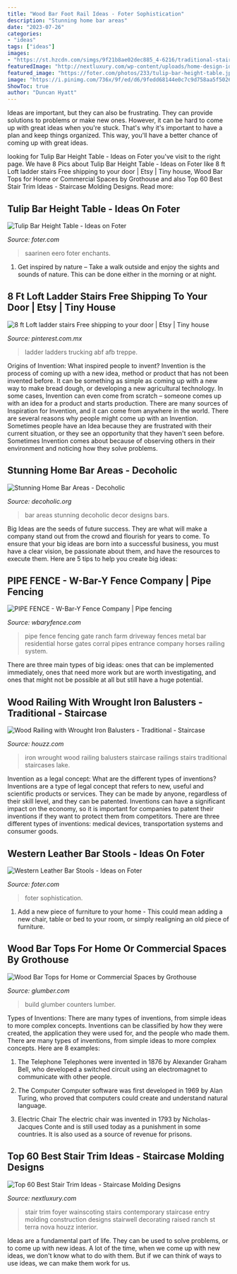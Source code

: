 ```yaml
---
title: "Wood Bar Foot Rail Ideas - Foter Sophistication"
description: "Stunning home bar areas"
date: "2023-07-26"
categories:
- "ideas"
tags: ["ideas"]
images:
- "https://st.hzcdn.com/simgs/9f21b8ae02dec885_4-6216/traditional-staircase.jpg"
featuredImage: "http://nextluxury.com/wp-content/uploads/home-design-ideas-stair-trim.jpg"
featured_image: "https://foter.com/photos/233/tulip-bar-height-table.jpg"
image: "https://i.pinimg.com/736x/9f/ed/d6/9fedd68144e0c7c9d758aa5f50264320.jpg"
ShowToc: true
author: "Duncan Hyatt"
---
```



Ideas are important, but they can also be frustrating. They can provide solutions to problems or make new ones. However, it can be hard to come up with great ideas when you're stuck. That's why it's important to have a plan and keep things organized. This way, you'll have a better chance of coming up with great ideas.

	

		
looking for Tulip Bar Height Table - Ideas on Foter you've visit to the right page. We have 8 Pics about Tulip Bar Height Table - Ideas on Foter like 8 ft Loft ladder stairs Free shipping to your door | Etsy | Tiny house, Wood Bar Tops for Home or Commercial Spaces by Grothouse and also Top 60 Best Stair Trim Ideas - Staircase Molding Designs. Read more:
		
    
## Tulip Bar Height Table - Ideas On Foter

<img loading=lazy src="https://foter.com/photos/233/tulip-bar-height-table.jpg" onerror="this.onerror=null;this.src='https://tse2.mm.bing.net/th?id=OIP.OW6MwcvJNrMpMbSMH7vUwQAAAA&amp;pid=15.1';" alt="Tulip Bar Height Table - Ideas on Foter">

_Source: foter.com_

>saarinen eero foter enchants. 

	

1. Get inspired by nature – Take a walk outside and enjoy the sights and sounds of nature. This can be done either in the morning or at night.

    
## 8 Ft Loft Ladder Stairs Free Shipping To Your Door | Etsy | Tiny House

<img loading=lazy src="https://i.pinimg.com/736x/9f/ed/d6/9fedd68144e0c7c9d758aa5f50264320.jpg" onerror="this.onerror=null;this.src='https://tse1.mm.bing.net/th?id=OIP.M63fWwNn3c6Z2C4FOTlcpQHaJ3&amp;pid=15.1';" alt="8 ft Loft ladder stairs Free shipping to your door | Etsy | Tiny house">

_Source: pinterest.com.mx_

>ladder ladders trucking abf afb treppe. 

	

Origins of Invention: What inspired people to invent?
Invention is the process of coming up with a new idea, method or product that has not been invented before. It can be something as simple as coming up with a new way to make bread dough, or developing a new agricultural technology. In some cases, Invention can even come from scratch – someone comes up with an idea for a product and starts production. There are many sources of Inspiration for Invention, and it can come from anywhere in the world.
There are several reasons why people might come up with an Invention. Sometimes people have an Idea because they are frustrated with their current situation, or they see an opportunity that they haven't seen before. Sometimes Invention comes about because of observing others in their environment and noticing how they solve problems.

    
## Stunning Home Bar Areas - Decoholic

<img loading=lazy src="http://decoholic.org/wp-content/uploads/2014/10/home-bar-design-15.jpg" onerror="this.onerror=null;this.src='https://tse2.mm.bing.net/th?id=OIP.jF8YyFqU0xHkbycaCrC7gwHaLH&amp;pid=15.1';" alt="Stunning Home Bar Areas - Decoholic">

_Source: decoholic.org_

>bar areas stunning decoholic decor designs bars. 

	

Big Ideas are the seeds of future success. They are what will make a company stand out from the crowd and flourish for years to come. To ensure that your big ideas are born into a successful business, you must have a clear vision, be passionate about them, and have the resources to execute them. Here are 5 tips to help you create big ideas: 

    
## PIPE FENCE - W-Bar-Y Fence Company | Pipe Fencing

<img loading=lazy src="https://wbaryfence.com/wp-content/uploads/2017/01/Favorite-PF.jpg" onerror="this.onerror=null;this.src='https://tse4.mm.bing.net/th?id=OIP.x9m8YJ-xuctfZRpKUoWlvwHaFj&amp;pid=15.1';" alt="PIPE FENCE - W-Bar-Y Fence Company | Pipe fencing">

_Source: wbaryfence.com_

>pipe fence fencing gate ranch farm driveway fences metal bar residential horse gates corral pipes entrance company horses railing system. 

	

There are three main types of big ideas: ones that can be implemented immediately, ones that need more work but are worth investigating, and ones that might not be possible at all but still have a huge potential.

    
## Wood Railing With Wrought Iron Balusters - Traditional - Staircase

<img loading=lazy src="https://st.hzcdn.com/simgs/9f21b8ae02dec885_4-6216/traditional-staircase.jpg" onerror="this.onerror=null;this.src='https://tse4.mm.bing.net/th?id=OIP.QFTUXXSwDRnM9oc3aAiZHAHaIZ&amp;pid=15.1';" alt="Wood Railing with Wrought Iron Balusters - Traditional - Staircase">

_Source: houzz.com_

>iron wrought wood railing balusters staircase railings stairs traditional staircases lake. 

	

Invention as a legal concept: What are the different types of inventions?
Inventions are a type of legal concept that refers to new, useful and scientific products or services. They can be made by anyone, regardless of their skill level, and they can be patented. Inventions can have a significant impact on the economy, so it is important for companies to patent their inventions if they want to protect them from competitors. There are three different types of inventions: medical devices, transportation systems and consumer goods.

    
## Western Leather Bar Stools - Ideas On Foter

<img loading=lazy src="https://foter.com/photos/231/western-saddle-bar-stools.jpg" onerror="this.onerror=null;this.src='https://tse2.mm.bing.net/th?id=OIP.GT2wqgT2GffMgwjUqraZ9AHaLQ&amp;pid=15.1';" alt="Western Leather Bar Stools - Ideas on Foter">

_Source: foter.com_

>foter sophistication. 

	

1. Add a new piece of furniture to your home - This could mean adding a new chair, table or bed to your room, or simply realigning an old piece of furniture.

    
## Wood Bar Tops For Home Or Commercial Spaces By Grothouse

<img loading=lazy src="https://www.glumber.com/assets/images/bar-top-main.jpg" onerror="this.onerror=null;this.src='https://tse4.mm.bing.net/th?id=OIP.mpqmnqWKGCTvUJ7B3TUphwHaDs&amp;pid=15.1';" alt="Wood Bar Tops for Home or Commercial Spaces by Grothouse">

_Source: glumber.com_

>build glumber counters lumber. 

	

Types of Inventions: There are many types of inventions, from simple ideas to more complex concepts.
Inventions can be classified by how they were created, the application they were used for, and the people who made them. There are many types of inventions, from simple ideas to more complex concepts. Here are 8 examples:
1. The Telephone 
Telephones were invented in 1876 by Alexander Graham Bell, who developed a switched circuit using an electromagnet to communicate with other people.

2. The Computer 
Computer software was first developed in 1969 by Alan Turing, who proved that computers could create and understand natural language.

3. Electric Chair 
The electric chair was invented in 1793 by Nicholas-Jacques Conte and is still used today as a punishment in some countries. It is also used as a source of revenue for prisons. 

    
## Top 60 Best Stair Trim Ideas - Staircase Molding Designs

<img loading=lazy src="http://nextluxury.com/wp-content/uploads/home-design-ideas-stair-trim.jpg" onerror="this.onerror=null;this.src='https://tse1.mm.bing.net/th?id=OIP.P8Ot_AY10-9BHHMf8X4CcwAAAA&amp;pid=15.1';" alt="Top 60 Best Stair Trim Ideas - Staircase Molding Designs">

_Source: nextluxury.com_

>stair trim foyer wainscoting stairs contemporary staircase entry molding construction designs stairwell decorating raised ranch st terra nova houzz interior. 

	

Ideas are a fundamental part of life. They can be used to solve problems, or to come up with new ideas. A lot of the time, when we come up with new ideas, we don't know what to do with them. But if we can think of ways to use ideas, we can make them work for us.

